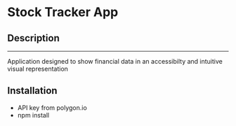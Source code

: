 # Stock Tracker App 

## Description
---
<p>Application designed to show financial data in an accessibilty and intuitive visual representation<p>

## Installation
- API key from polygon.io 
- npm install
  




